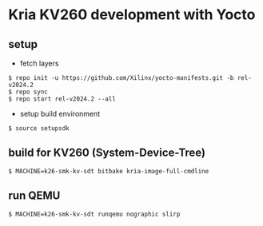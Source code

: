 # Kria KV260 development with Yocto

## setup

- fetch layers
```
$ repo init -u https://github.com/Xilinx/yocto-manifests.git -b rel-v2024.2
$ repo sync
$ repo start rel-v2024.2 --all
```

- setup build environment
```
$ source setupsdk
```

## build for KV260 (System-Device-Tree)

```
$ MACHINE=k26-smk-kv-sdt bitbake kria-image-full-cmdline
```

## run QEMU 

```
$ MACHINE=k26-smk-kv-sdt runqemu nographic slirp
```
